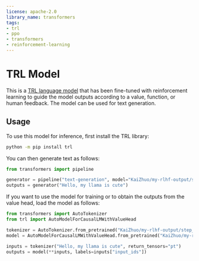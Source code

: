 ```yaml
---
license: apache-2.0
library_name: transformers
tags:
- trl
- ppo
- transformers
- reinforcement-learning
---
```


# TRL Model

This is a [TRL language model](https://github.com/huggingface/trl) that has been fine-tuned with reinforcement learning to
 guide the model outputs according to a value, function, or human feedback. The model can be used for text generation.

## Usage

To use this model for inference, first install the TRL library:

```bash
python -m pip install trl
```

You can then generate text as follows:

```python
from transformers import pipeline

generator = pipeline("text-generation", model="KaiZhuo/my-rlhf-output/step_20")
outputs = generator("Hello, my llama is cute")
```

If you want to use the model for training or to obtain the outputs from the value head, load the model as follows:

```python
from transformers import AutoTokenizer
from trl import AutoModelForCausalLMWithValueHead

tokenizer = AutoTokenizer.from_pretrained("KaiZhuo/my-rlhf-output/step_20")
model = AutoModelForCausalLMWithValueHead.from_pretrained("KaiZhuo/my-rlhf-output/step_20")

inputs = tokenizer("Hello, my llama is cute", return_tensors="pt")
outputs = model(**inputs, labels=inputs["input_ids"])
```
